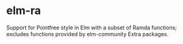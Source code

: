 # elm-ra

Support for Pointfree style in Elm with a subset of Ramda functions; excludes functions provided by elm-community Extra packages.
